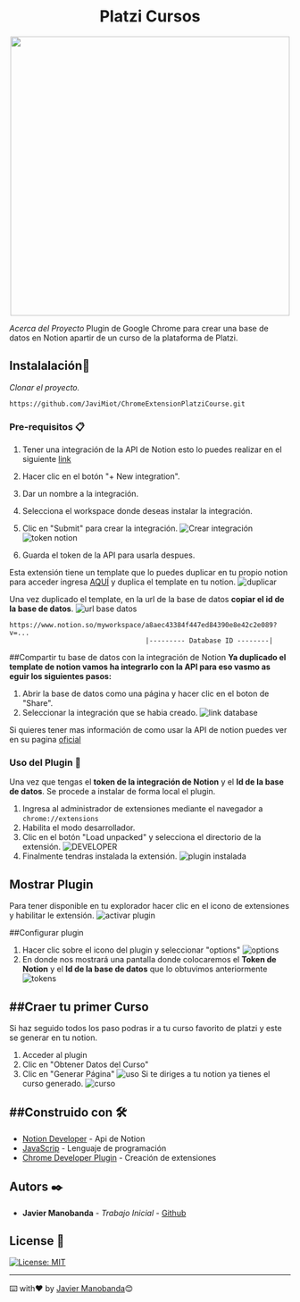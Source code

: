 
<div  align="center">
	<h1  style="text-align: center">Platzi Cursos</h1>
</div>

<div align="center" >
	<img width="500" src="https://i.imgur.com/eTUKPWU.png"/>
</div>

_Acerca del Proyecto_
Plugin de Google Chrome para crear una base de datos en Notion apartir de un curso de la plataforma de Platzi.
## Instalalación🚀

_Clonar el proyecto._
```
https://github.com/JaviMiot/ChromeExtensionPlatziCourse.git
```

### Pre-requisitos 📋

1. Tener una integración de la API de Notion esto lo puedes realizar en el siguiente [link](https://www.notion.so/my-integrations)
2. Hacer clic en el botón "+ New integration".
3. Dar un nombre a la integración.
4. Selecciona el workspace donde deseas instalar la integración.
5. Clic en "Submit" para crear la integración.
![Crear integración](https://files.readme.io/2ec137d-093ad49-create-integration.gif)
![token notion](https://i.imgur.com/jRhuQgy.png)

6. Guarda el token de la API para usarla despues.

Esta extensión tiene un template que lo puedes duplicar en tu propio notion para acceder ingresa [AQUÍ](https://javimiot.notion.site/2b9380cae34b4952808065450308343a?v=903df5f0203b448fabb7150ae9f977b3) y duplica el template en tu notion.
![duplicar](https://i.imgur.com/7zNLHNU.png)


Una vez duplicado el template, en la url de la base de datos **copiar el id de la base de datos**.
![url base datos](https://i.imgur.com/uhUacsX.png)

```
https://www.notion.so/myworkspace/a8aec43384f447ed84390e8e42c2e089?v=...
                                  |--------- Database ID --------|
```

##Compartir tu base de datos con la integración de Notion
__Ya duplicado el template de notion vamos ha integrarlo con la API para eso vasmo as eguir los siguientes pasos:__

1. Abrir la base de datos como una página y hacer clic en el boton de "Share".
2. Seleccionar la integración que se habia creado.
![link database](https://files.readme.io/0a267dd-share-database-with-integration.gif)

Si quieres tener mas información de como usar la API de notion puedes ver en su pagina [oficial](https://developers.notion.com/docs/getting-started)

### Uso del Plugin 🔧

Una vez que tengas el **token de la integración de Notion** y el **Id de la base de datos**. 
Se procede a instalar de forma local el plugin. 
1. Ingresa al administrador de extensiones mediante el navegador a `chrome://extensions`
2. Habilita el modo desarrollador.
3. Clic en el botón "Load unpacked" y selecciona el directorio de la extensión.
![DEVELOPER](https://wd.imgix.net/image/BhuKGJaIeLNPW9ehns59NfwqKxF2/vOu7iPbaapkALed96rzN.png?auto=format&w=571)
4. Finalmente tendras instalada la extensión.
![plugin instalada](https://i.imgur.com/nToFFcx.png)

## Mostrar Plugin
Para tener disponible en tu explorador hacer clic en el icono de extensiones y habilitar le extensión.
![activar plugin](https://i.imgur.com/aPMOnmn.png)

##Configurar plugin
1. Hacer clic sobre el icono del plugin y seleccionar "options"
![options](https://i.imgur.com/sIjinjC.png)
2. En donde nos mostrará una pantalla donde colocaremos el **Token de Notion** y el **Id de la base de datos** que lo obtuvimos anteriormente
![tokens](https://i.imgur.com/8vxPLfg.png)

##Craer tu primer Curso
---
Si haz seguido todos los paso podras ir a tu curso favorito de platzi y este se generar en tu notion.
1. Acceder al plugin 
2. Clic en "Obtener Datos del Curso"
3. Clic en "Generar Página"
![uso](https://i.imgur.com/GAFQbGl.png)
Si te diriges a tu notion ya tienes el curso generado.
![curso](https://i.imgur.com/DCdN37m.png)

##Construido con 🛠️
---

* [Notion Developer](https://developers.notion.com/docs/getting-started) - Api de Notion
* [JavaScrip](https://developer.mozilla.org/es/docs/Web/JavaScript) - Lenguaje de programación
* [Chrome Developer Plugin](https://developer.chrome.com/docs/extensions/mv3/getstarted/) - Creación de extensiones

## Autors ✒️

* **Javier Manobanda** - *Trabajo Inicial* - [Github](https://github.com/JaviMiot)


## License 📄
[![License: MIT](https://img.shields.io/badge/License-MIT-yellow.svg)](https://opensource.org/licenses/MIT)

---
⌨️ with❤️ by [Javier Manobanda](https://github.com/JaviMiot)😊